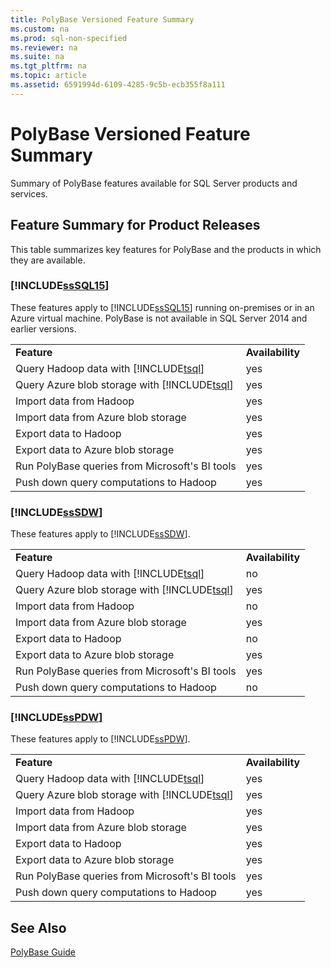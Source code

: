 ```yaml
---
title: PolyBase Versioned Feature Summary
ms.custom: na
ms.prod: sql-non-specified
ms.reviewer: na
ms.suite: na
ms.tgt_pltfrm: na
ms.topic: article
ms.assetid: 6591994d-6109-4285-9c5b-ecb355f8a111
---
```

# PolyBase Versioned Feature Summary
  Summary of PolyBase features available for  SQL Server products and services.  
  
## Feature Summary for Product Releases  
 This table summarizes key features for PolyBase and the products in which they are available.  
  
### [!INCLUDE[ssSQL15](../../Token/Other/ssSQL15_md.md)]  
 These features apply to [!INCLUDE[ssSQL15](../../Token/Other/ssSQL15_md.md)] running on\-premises or in an Azure virtual machine.  PolyBase is not available in SQL Server 2014 and earlier versions.  
  
|||  
|-|-|  
|**Feature**|**Availability**|  
|Query Hadoop data with [!INCLUDE[tsql](../../Token/Other/tsql_md.md)]|yes|  
|Query Azure blob storage with [!INCLUDE[tsql](../../Token/Other/tsql_md.md)]|yes|  
|Import data from Hadoop|yes|  
|Import data from Azure blob storage|yes|  
|Export data to Hadoop|yes|  
|Export data to Azure blob storage|yes|  
|Run PolyBase queries from Microsoft's BI tools|yes|  
|Push down query computations to Hadoop|yes|  
  
### [!INCLUDE[ssSDW](../../Token/Other/ssSDW_md.md)]  
 These features apply to [!INCLUDE[ssSDW](../../Token/Other/ssSDW_md.md)].  
  
|||  
|-|-|  
|**Feature**|**Availability**|  
|Query Hadoop data with [!INCLUDE[tsql](../../Token/Other/tsql_md.md)]|no|  
|Query Azure blob storage with [!INCLUDE[tsql](../../Token/Other/tsql_md.md)]|yes|  
|Import data from Hadoop|no|  
|Import data from Azure blob storage|yes|  
|Export data to Hadoop|no|  
|Export data to Azure blob storage|yes|  
|Run PolyBase queries from Microsoft's BI tools|yes|  
|Push down query computations to Hadoop|no|  
  
### [!INCLUDE[ssPDW](../../Token/Other/ssPDW_md.md)]  
 These features apply to [!INCLUDE[ssPDW](../../Token/Other/ssPDW_md.md)].  
  
|||  
|-|-|  
|**Feature**|**Availability**|  
|Query Hadoop data with [!INCLUDE[tsql](../../Token/Other/tsql_md.md)]|yes|  
|Query Azure blob storage with [!INCLUDE[tsql](../../Token/Other/tsql_md.md)]|yes|  
|Import data from Hadoop|yes|  
|Import data from Azure blob storage|yes|  
|Export data to Hadoop|yes|  
|Export data to Azure blob storage|yes|  
|Run PolyBase queries from Microsoft's BI tools|yes|  
|Push down query computations to Hadoop|yes|  
  
## See Also  
 [PolyBase Guide](../../Topics/TopicNameNotContainA/PolyBase-Guide.md)  
  
  